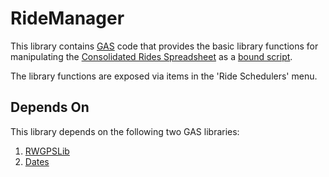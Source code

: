 # RideManager
This library contains [GAS](https://developers.google.com/apps-script) code that provides the basic library functions for manipulating the [Consolidated Rides Spreadsheet](https://docs.google.com/spreadsheets/d/1kEPFyWarRLxS5oEww5dDosAh-k5CtGE-b-dE7EOOicU/edit?usp=sharing) 
as a [bound script](https://developers.google.com/apps-script/guides/bound).

The library functions are exposed via items in the 'Ride Schedulers' menu.

## Depends On
This library depends on the following two GAS libraries:
1. [RWGPSLib](https://github.com/TobyHFerguson/RWGPSLib)
1. [Dates](https://github.com/TobyHFerguson/Dates)
